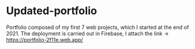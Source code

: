# Updated-portfolio
Portfolio composed of my first 7 web projects, which I started at the end of 2021. The deployment is carried out in Firebase, I attach the link -> https://portfolio-2f11e.web.app/
